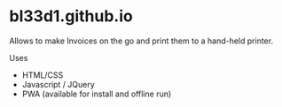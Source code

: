 # bl33d1.github.io

Allows to make Invoices on the go and print them to a hand-held printer.

Uses
- HTML/CSS
- Javascript / JQuery
- PWA (available for install and offline run)

